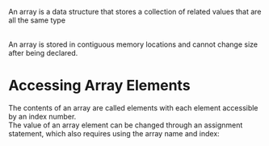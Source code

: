 An array is a data structure that stores a collection of related values that are all the same type

<br>
An array is stored in contiguous memory locations and cannot change size after being declared.

<br>

# Accessing Array Elements 
The contents of an array are called elements with each element accessible by an index number. 
<br>
The value of an array element can be changed through an assignment statement, which also requires using the array name and index:


